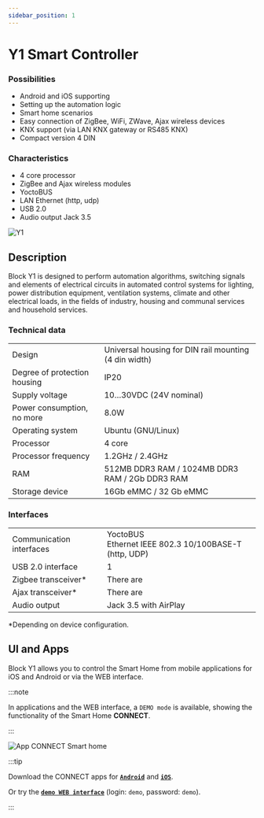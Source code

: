 ```yaml
---
sidebar_position: 1
---
```


# Y1 Smart Controller

### Possibilities
- Android and iOS supporting
- Setting up the automation logic
- Smart home scenarios
- Easy connection of ZigBee, WiFi, ZWave, Ajax wireless devices
- KNX support (via LAN KNX gateway or RS485 KNX)
- Compact version 4 DIN

### Characteristics
- 4 core processor
- ZigBee and Ajax wireless modules
- YoctoBUS
- LAN Ethernet (http, udp)
- USB 2.0
- Audio output Jack 3.5

![Y1](/img/blocks_photo/Y1_L.jpg)

## Description
Block Y1 is designed to perform automation algorithms, switching signals and elements of electrical circuits in automated control systems for lighting, power distribution equipment, ventilation systems, climate and other electrical loads, in the fields of industry, housing and communal services and household services.

### Technical data
| | |
|-|-|
|Design | Universal housing for DIN rail mounting (4 din width) |
| Degree of protection housing | IP20 |
| Supply voltage | 10…30VDC (24V nominal)|
| Power consumption, no more | 8.0W|
| Operating system | Ubuntu (GNU/Linux) |
| Processor | 4 core|
| Processor frequency | 1.2GHz / 2.4GHz|
| RAM | 512MB DDR3 RAM / 1024MB DDR3 RAM / 2Gb DDR3 RAM |
| Storage device | 16Gb eMMC / 32 Gb eMMC|

### Interfaces
| | |
|-|-|
|Communication interfaces | YoctoBUS <br/> Ethernet IEEE 802.3 10/100BASE-T (http, UDP)|
|USB 2.0 interface| 1|
|Zigbee transceiver*| There are|
|Ajax transceiver*| There are|
|Audio output | Jack 3.5 with AirPlay |
*Depending on device configuration.


## UI and Apps
Block Y1 allows you to control the Smart Home from mobile applications for iOS and Android or via the WEB interface.

:::note

In applications and the WEB interface, a `DEMO mode` is available, showing the functionality of the Smart Home **CONNECT**.

:::

![App CONNECT Smart home](/img/App.png)

:::tip

Download the CONNECT apps for [**`Android`**](#) and [**`iOS`**](#).

Or try the [**`demo WEB interface`**](http://demo.yoctoconnect.com:8072/) (login: `demo`, password: `demo`).

:::
